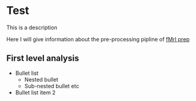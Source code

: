 # Test
This is a description

Here I will give information about the pre-processing pipline of [fMrI prep](https://osf.io/nh5w4/)

## First level analysis

* Bullet list
   * Nested bullet
   * Sub-nested bullet etc
* Bullet list item 2
